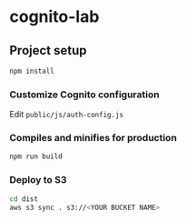# cognito-lab

## Project setup

```sh
npm install
```

### Customize Cognito configuration

Edit `public/js/auth-config.js`

### Compiles and minifies for production

```sh
npm run build
```

### Deploy to S3

```sh
cd dist
aws s3 sync . s3://<YOUR BUCKET NAME>
```
